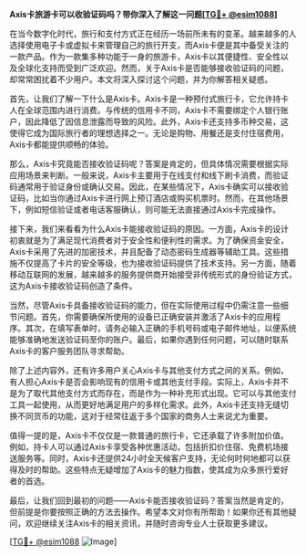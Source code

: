 **Axis卡旅游卡可以收验证码吗？带你深入了解这一问题[[TG💪+ @esim1088](https://t.me/s/esim1088)]**

在当今数字化时代，旅行和支付方式正在经历一场前所未有的变革。越来越多的人选择使用电子卡或虚拟卡来管理自己的旅行开支，而Axis卡便是其中备受关注的一款产品。作为一款集多种功能于一身的旅游卡，Axis卡以其便捷性、安全性以及全球化支持而受到广泛欢迎。然而，关于Axis卡是否能够接收验证码的问题，却常常困扰着不少用户。本文将深入探讨这个问题，并为你解答相关疑惑。

首先，让我们了解一下什么是Axis卡。Axis卡是一种预付式旅行卡，它允许持卡人在全球范围内进行消费。与传统的信用卡不同，Axis卡不需要绑定个人银行账户，因此降低了因信息泄露而导致的风险。此外，Axis卡还支持多币种交易，这使得它成为国际旅行者的理想选择之一。无论是购物、用餐还是支付住宿费用，Axis卡都能提供顺畅的体验。

那么，Axis卡究竟能否接收验证码呢？答案是肯定的，但具体情况需要根据实际应用场景来判断。一般来说，Axis卡主要用于在线支付和线下刷卡消费，而验证码通常用于验证身份或确认交易。因此，在某些情况下，Axis卡确实可以接收验证码，比如当你通过Axis卡进行网上预订酒店或购买机票时。然而，在其他场景下，例如短信验证或者电话客服确认，则可能无法直接通过Axis卡完成操作。

接下来，我们来看看为什么Axis卡能接收验证码的原因。一方面，Axis卡的设计初衷就是为了满足现代消费者对于安全性和便利性的需求。为了确保资金安全，Axis卡采用了先进的加密技术，并且配备了动态密码生成器等辅助工具。这些措施不仅提高了卡片的安全等级，也为接收验证码提供了技术支持。另一方面，随着移动互联网的发展，越来越多的服务提供商开始接受非传统形式的身份验证方式，这为Axis卡接收验证码创造了条件。

当然，尽管Axis卡具备接收验证码的能力，但在实际使用过程中仍需注意一些细节问题。首先，你需要确保所使用的设备已正确安装并激活了Axis卡的应用程序。其次，在填写表单时，请务必输入正确的手机号码或电子邮件地址，以便系统能够准确地发送验证码至你的账户。最后，如果你遇到任何问题，可以随时联系Axis卡的客户服务团队寻求帮助。

除了上述内容外，还有许多用户关心Axis卡与其他支付方式之间的关系。例如，有人担心Axis卡是否会影响现有的信用卡或其他支付手段。实际上，Axis卡并不是为了取代其他支付方式而存在，而是作为一种补充形式出现。它可以与其他支付工具一起使用，从而更好地满足用户的多样化需求。此外，Axis卡还支持无缝切换不同货币的功能，这对于经常往返于多个国家的商务人士来说尤为重要。

值得一提的是，Axis卡不仅仅是一款普通的旅行卡，它还承载了许多附加价值。例如，持卡人可以通过Axis卡享受各种优惠活动，包括折扣价住宿、免费机场接送服务等。同时，Axis卡还提供24小时全天候客户支持，无论何时何地都可以获得及时的帮助。这些特点无疑增加了Axis卡的魅力指数，使其成为众多旅行爱好者的首选。

最后，让我们回到最初的问题——Axis卡能否接收验证码？答案当然是肯定的，但前提是你要按照正确的方法去操作。希望本文对你有所帮助！如果你还有其他疑问，欢迎继续关注Axis卡的相关资讯，并随时咨询专业人士获取更多建议。

[[TG💪+ @esim1088](https://t.me/s/esim1088) ![Image](https://i.postimg.cc/4NQfJmqS/Snipaste-2025-05-13-00-14-12.png)]